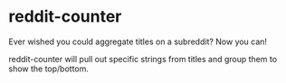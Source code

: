 reddit-counter
=================

Ever wished you could aggregate titles on a subreddit? Now you can!

reddit-counter will pull out specific strings from titles and group them to show the top/bottom.
